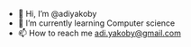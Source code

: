 - 👋 Hi, I’m @adiyakoby
- 🌱 I’m currently learning Computer science
- 📫 How to reach me adi.yakoby@gmail.com
